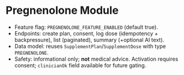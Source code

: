 # Pregnenolone Module
- Feature flag: `PREGNENOLONE_FEATURE_ENABLED` (default true).
- Endpoints: create plan, consent, log dose (idempotency + backpressure), list (paginated), summary (+optional AI text).
- Data model: reuses `SupplementPlan`/`SupplementDose` with type `PREGNENOLONE`.
- Safety: informational only; **not** medical advice. Activation requires consent; `clinicianOk` field available for future gating.

